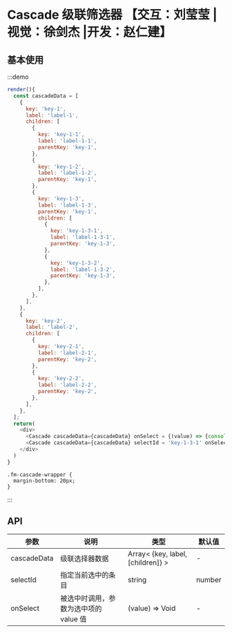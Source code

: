 # Cascade 级联筛选器 【交互：刘莹莹 |视觉：徐剑杰 |开发：赵仁建】

## 基本使用

:::demo

```js
render(){
  const cascadeData = [
    {
      key: 'key-1',
      label: 'label-1',
      children: [
        {
          key: 'key-1-1',
          label: 'label-1-1',
          parentKey: 'key-1',
        },
        {
          key: 'key-1-2',
          label: 'label-1-2',
          parentKey: 'key-1',
        },
        {
          key: 'key-1-3',
          label: 'label-1-3',
          parentKey: 'key-1',
          children: [
            {
              key: 'key-1-3-1',
              label: 'label-1-3-1',
              parentKey: 'key-1-3',
            },
            {
              key: 'key-1-3-2',
              label: 'label-1-3-2',
              parentKey: 'key-1-3',
            },
          ],
        },
      ],
    },
    {
      key: 'key-2',
      label: 'label-2',
      children: [
        {
          key: 'key-2-1',
          label: 'label-2-1',
          parentKey: 'key-2',
        },
        {
          key: 'key-2-2',
          label: 'label-2-2',
          parentKey: 'key-2',
        },
      ],
    },
  ];
  return(
    <div>
      <Cascade cascadeData={cascadeData} onSelect = {(value) => {console.log(value)}} />
      <Cascade cascadeData={cascadeData} selectId = 'key-1-3-1' onSelect = {(value) => {console.log(value)}} />
    </div>
  )
}
```

```less
.fm-cascade-wrapper {
  margin-bottom: 20px;
}
```

:::

## API

| 参数 | 说明         | 类型                                            | 默认值    |
| ---- | ------------ | ----------------------------------------------- | --------- |
| cascadeData | 级联选择器数据 | Array< {key, label, [children]} > | -
| selectId | 指定当前选中的条目 | string | number | -
| onSelect | 被选中时调用，参数为选中项的 value 值 | (value) => Void             | - |
